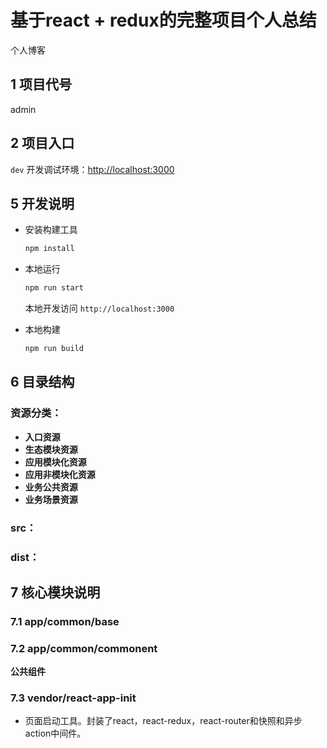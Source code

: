 # 基于react + redux的完整项目个人总结

个人博客

## 1 项目代号

admin

## 2 项目入口

`dev` 开发调试环境：<http://localhost:3000>


## 5 开发说明

- 安装构建工具

  ```sh
  npm install
  ```

- 本地运行

  ```sh
  npm run start
  ```
  本地开发访问 `http://localhost:3000`

- 本地构建

  ```sh
  npm run build
  ```

## 6 目录结构

### 资源分类：

- **入口资源**
- **生态模块资源**
- **应用模块化资源**
- **应用非模块化资源**
- **业务公共资源**
- **业务场景资源**

### src：

### dist：


## 7 核心模块说明

### 7.1 app/common/base

### 7.2 app/common/commonent

__公共组件__


### 7.3 vendor/react-app-init

- 页面启动工具。封装了react，react-redux，react-router和快照和异步action中间件。